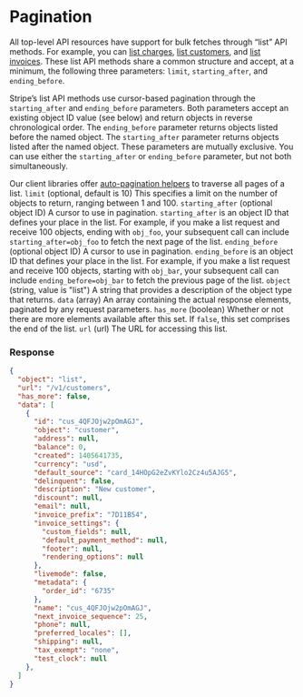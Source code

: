 # Pagination

All top-level API resources have support for bulk fetches through “list” API methods. For example, you can [list charges](https://docs.stripe.com/api/charges/list.md), [list customers](https://docs.stripe.com/api/customers/list.md), and [list invoices](https://docs.stripe.com/api/invoices/list.md). These list API methods share a common structure and accept, at a minimum, the following three parameters: `limit`, `starting_after`, and `ending_before`.

Stripe’s list API methods use cursor-based pagination through the `starting_after` and `ending_before` parameters. Both parameters accept an existing object ID value (see below) and return objects in reverse chronological order. The `ending_before` parameter returns objects listed before the named object. The `starting_after` parameter returns objects listed after the named object. These parameters are mutually exclusive. You can use either the `starting_after` or `ending_before` parameter, but not both simultaneously.

Our client libraries offer [auto-pagination helpers](https://docs.stripe.com/api/pagination/auto.md) to traverse all pages of a list.
`limit` (optional, default is 10)
This specifies a limit on the number of objects to return, ranging between 1 and 100.
`starting_after` (optional object ID)
A cursor to use in pagination. `starting_after` is an object ID that defines your place in the list. For example, if you make a list request and receive 100 objects, ending with `obj_foo`, your subsequent call can include `starting_after=obj_foo` to fetch the next page of the list.
`ending_before` (optional object ID)
A cursor to use in pagination. `ending_before` is an object ID that defines your place in the list. For example, if you make a list request and receive 100 objects, starting with `obj_bar`, your subsequent call can include `ending_before=obj_bar` to fetch the previous page of the list.
`object` (string, value is "list")
A string that provides a description of the object type that returns.
`data` (array)
An array containing the actual response elements, paginated by any request parameters.
`has_more` (boolean)
Whether or not there are more elements available after this set. If `false`, this set comprises the end of the list.
`url` (url)
The URL for accessing this list.

### Response

```json
{
  "object": "list",
  "url": "/v1/customers",
  "has_more": false,
  "data": [
    {
      "id": "cus_4QFJOjw2pOmAGJ",
      "object": "customer",
      "address": null,
      "balance": 0,
      "created": 1405641735,
      "currency": "usd",
      "default_source": "card_14HOpG2eZvKYlo2Cz4u5AJG5",
      "delinquent": false,
      "description": "New customer",
      "discount": null,
      "email": null,
      "invoice_prefix": "7D11B54",
      "invoice_settings": {
        "custom_fields": null,
        "default_payment_method": null,
        "footer": null,
        "rendering_options": null
      },
      "livemode": false,
      "metadata": {
        "order_id": "6735"
      },
      "name": "cus_4QFJOjw2pOmAGJ",
      "next_invoice_sequence": 25,
      "phone": null,
      "preferred_locales": [],
      "shipping": null,
      "tax_exempt": "none",
      "test_clock": null
    },
  ]
}
```